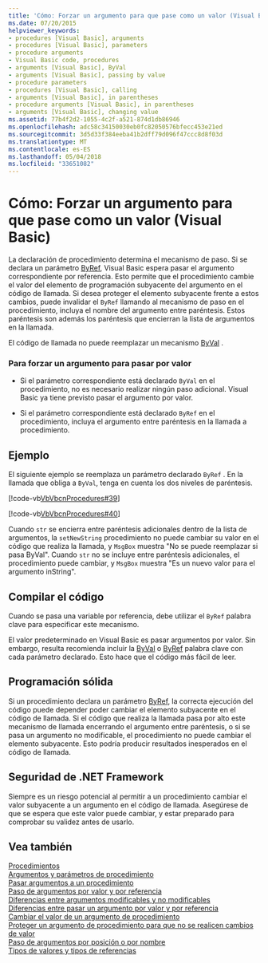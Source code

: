 ```yaml
---
title: 'Cómo: Forzar un argumento para que pase como un valor (Visual Basic)'
ms.date: 07/20/2015
helpviewer_keywords:
- procedures [Visual Basic], arguments
- procedures [Visual Basic], parameters
- procedure arguments
- Visual Basic code, procedures
- arguments [Visual Basic], ByVal
- arguments [Visual Basic], passing by value
- procedure parameters
- procedures [Visual Basic], calling
- arguments [Visual Basic], in parentheses
- procedure arguments [Visual Basic], in parentheses
- arguments [Visual Basic], changing value
ms.assetid: 77b4f2d2-1055-4c2f-a521-874d1db86946
ms.openlocfilehash: adc58c34150030eb0fc82050576bfecc453e21ed
ms.sourcegitcommit: 3d5d33f384eeba41b2dff79d096f47ccc8d8f03d
ms.translationtype: MT
ms.contentlocale: es-ES
ms.lasthandoff: 05/04/2018
ms.locfileid: "33651082"
---
```

# <a name="how-to-force-an-argument-to-be-passed-by-value-visual-basic"></a>Cómo: Forzar un argumento para que pase como un valor (Visual Basic)
La declaración de procedimiento determina el mecanismo de paso. Si se declara un parámetro [ByRef](../../../../visual-basic/language-reference/modifiers/byref.md), Visual Basic espera pasar el argumento correspondiente por referencia. Esto permite que el procedimiento cambie el valor del elemento de programación subyacente del argumento en el código de llamada. Si desea proteger el elemento subyacente frente a estos cambios, puede invalidar el `ByRef` llamando al mecanismo de paso en el procedimiento, incluya el nombre del argumento entre paréntesis. Estos paréntesis son además los paréntesis que encierran la lista de argumentos en la llamada.  
  
 El código de llamada no puede reemplazar un mecanismo [ByVal](../../../../visual-basic/language-reference/modifiers/byval.md) .  
  
### <a name="to-force-an-argument-to-be-passed-by-value"></a>Para forzar un argumento para pasar por valor  
  
-   Si el parámetro correspondiente está declarado `ByVal` en el procedimiento, no es necesario realizar ningún paso adicional. Visual Basic ya tiene previsto pasar el argumento por valor.  
  
-   Si el parámetro correspondiente está declarado `ByRef` en el procedimiento, incluya el argumento entre paréntesis en la llamada a procedimiento.  
  
## <a name="example"></a>Ejemplo  
 El siguiente ejemplo se reemplaza un parámetro declarado `ByRef` . En la llamada que obliga a `ByVal`, tenga en cuenta los dos niveles de paréntesis.  
  
 [!code-vb[VbVbcnProcedures#39](./codesnippet/VisualBasic/how-to-force-an-argument-to-be-passed-by-value_1.vb)]  
  
 [!code-vb[VbVbcnProcedures#40](./codesnippet/VisualBasic/how-to-force-an-argument-to-be-passed-by-value_2.vb)]  
  
 Cuando `str` se encierra entre paréntesis adicionales dentro de la lista de argumentos, la `setNewString` procedimiento no puede cambiar su valor en el código que realiza la llamada, y `MsgBox` muestra "No se puede reemplazar si pasa ByVal". Cuando `str` no se incluye entre paréntesis adicionales, el procedimiento puede cambiar, y `MsgBox` muestra "Es un nuevo valor para el argumento inString".  
  
## <a name="compiling-the-code"></a>Compilar el código  
 Cuando se pasa una variable por referencia, debe utilizar el `ByRef` palabra clave para especificar este mecanismo.  
  
 El valor predeterminado en Visual Basic es pasar argumentos por valor. Sin embargo, resulta recomienda incluir la [ByVal](../../../../visual-basic/language-reference/modifiers/byval.md) o [ByRef](../../../../visual-basic/language-reference/modifiers/byref.md) palabra clave con cada parámetro declarado. Esto hace que el código más fácil de leer.  
  
## <a name="robust-programming"></a>Programación sólida  
 Si un procedimiento declara un parámetro [ByRef](../../../../visual-basic/language-reference/modifiers/byref.md), la correcta ejecución del código puede depender poder cambiar el elemento subyacente en el código de llamada. Si el código que realiza la llamada pasa por alto este mecanismo de llamada encerrando el argumento entre paréntesis, o si se pasa un argumento no modificable, el procedimiento no puede cambiar el elemento subyacente. Esto podría producir resultados inesperados en el código de llamada.  
  
## <a name="net-framework-security"></a>Seguridad de .NET Framework  
 Siempre es un riesgo potencial al permitir a un procedimiento cambiar el valor subyacente a un argumento en el código de llamada. Asegúrese de que se espera que este valor puede cambiar, y estar preparado para comprobar su validez antes de usarlo.  
  
## <a name="see-also"></a>Vea también  
 [Procedimientos](./index.md)  
 [Argumentos y parámetros de procedimiento](./procedure-parameters-and-arguments.md)  
 [Pasar argumentos a un procedimiento](./how-to-pass-arguments-to-a-procedure.md)  
 [Paso de argumentos por valor y por referencia](./passing-arguments-by-value-and-by-reference.md)  
 [Diferencias entre argumentos modificables y no modificables](./differences-between-modifiable-and-nonmodifiable-arguments.md)  
 [Diferencias entre pasar un argumento por valor y por referencia](./differences-between-passing-an-argument-by-value-and-by-reference.md)  
 [Cambiar el valor de un argumento de procedimiento](./how-to-change-the-value-of-a-procedure-argument.md)  
 [Proteger un argumento de procedimiento para que no se realicen cambios de valor](./how-to-protect-a-procedure-argument-against-value-changes.md)  
 [Paso de argumentos por posición o por nombre](./passing-arguments-by-position-and-by-name.md)  
 [Tipos de valores y tipos de referencias](../../../../visual-basic/programming-guide/language-features/data-types/value-types-and-reference-types.md)

